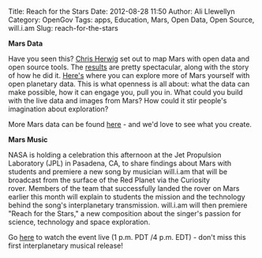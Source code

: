 Title: Reach for the Stars
Date: 2012-08-28 11:50
Author: Ali Llewellyn
Category: OpenGov
Tags: apps, Education, Mars, Open Data, Open Source, will.i.am
Slug: reach-for-the-stars

**Mars Data**

Have you seen this? [Chris Herwig][] set out to map Mars with open data
and open source tools. The [results][] are pretty spectacular, along
with the story of how he did it. [Here's][] where you can explore more
of Mars yourself with open planetary data. This is what openness is all
about: what the data can make possible, how it can engage you, pull you
in. What could you build with the live data and images from Mars? How
could it stir people's imagination about exploration?

More Mars data can be found [here][] - and we'd love to see what you
create.

**Mars Music**

NASA is holding a celebration this afternoon at the Jet Propulsion
Laboratory (JPL) in Pasadena, CA, to share findings about Mars with
students and premiere a new song by musician will.i.am that will be
broadcast from the surface of the Red Planet via the Curiosity
rover. Members of the team that successfully landed the rover on Mars
earlier this month will explain to students the mission and the
technology behind the song's interplanetary transmission. will.i.am will
then premiere "Reach for the Stars," a new composition about the
singer's passion for science, technology and space exploration.

Go [here][1] to watch the event live (1 p.m. PDT /4 p.m. EDT) - don't
miss this first interplanetary musical release!

  [Chris Herwig]: http://twitter.com/hrwgc
  [results]: http://mapbox.com/blog/2012-08-26-mapping-mars/
  [Here's]: http://hrwgc.github.com/planets/
  [here]: http://mars.jpl.nasa.gov/msl/multimedia/raw/?s=15
  [1]: http://www.nasa.gov/ntv
